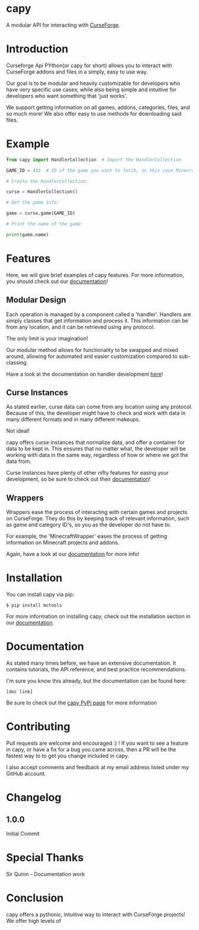 # capy
A modular API for interacting with [CurseForge](https://curseforge.com).

# Introduction

Curseforge Api PYthon(or capy for short) allows you to interact with CurseForge
addons and files in a simply, easy to use way.

Our goal is to be modular and heavily customizable for developers who
have very specific use cases, while also being simple and intuitive
for developers who want something that 'just works'.

We support getting information on all games,
addons, categories, files, and so much more!
We also offer easy to use methods for downloading 
said files.

# Example

```python
from capy import HandlerCollection  # Import the HandlerCollection

GAME_ID = 432  # ID of the game you want to fetch, in this case Minecraft

# Create the HandlerCollection:

curse = HandlerCollection()

# Get the game info:

game = curse.game(GAME_ID)

# Print the name of the game:

print(game.name)
```

# Features

Here, we will give brief examples of capy features.
For more information, you should check out our [documentation]()!

## Modular Design

Each operation is managed by a component called a 'handler'.
Handlers are simply classes that get information and process it.
This information can be from any location,
and it can be retrieved using any protocol.

The only limit is your imagination!

Our modular method allows for functionality to be swapped and
mixed around, allowing for automated and easier customization
compared to sub-classing.

Have a look at the documentation on handler development [here]()!

## Curse Instances

As stated earlier, curse data can come from any location
using any protocol.
Because of this, the developer might have to check and work
with data in many different formats and in many different makeups.

Not ideal!

capy offers curse instances that normalize data,
and offer a container for data to be kept in.
This ensures that no matter what,
the developer will be working with data in the same way,
regardless of how or where we got the data from.

Curse Instances have plenty of other nifty features for 
easing your development, so be sure to check out their [documentation]()!

## Wrappers

Wrappers ease the process of interacting with certain games and projects on CurseForge.
They do this by keeping track of relevant information, such as game and category ID's,
so you as the developer do not have to.

For example, the 'MinecraftWrapper' eases the process of getting 
information on Minecraft projects and addons.

Again, have a look at our [documentation]() for more info!

# Installation

You can install capy via pip:

    $ pip install mctools

For more information on installing capy,
check out the installation section in our [documentation](). 

# Documentation

As stated many times before, we have an extensive documentation. It contains tutorials, the API reference,
and best practice recommendations.

I'm sure you know this already, but the documentation can be found here:

    [doc link]

Be sure to check out the [capy PyPi page]() for more information

# Contributing

Pull requests are welcome and encouraged :) ! If you want to see a feature in capy,
or have a fix for a bug you came across, then a PR will be the fastest way to 
to get you change included in capy.

I also accept comments and feedback at my email address listed under my GitHub account.

# Changelog

## 1.0.0

Initial Commit

# Special Thanks

Sir Quinn - Documentation work

# Conclusion

capy offers a pythonic, intuitive way to interact with CurseForge projects!
We offer high levels of
